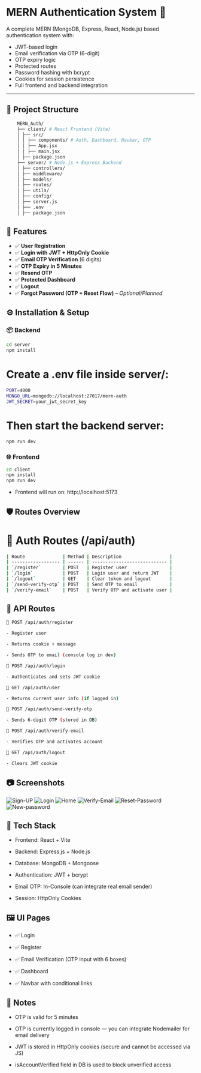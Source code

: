 # MERN Authentication System 🔐


A complete MERN (MongoDB, Express, React, Node.js) based authentication system with:

- JWT-based login
- Email verification via OTP (6-digit)
- OTP expiry logic
- Protected routes
- Password hashing with bcrypt
- Cookies for session persistence
- Full frontend and backend integration

---

## 📁 Project Structure

```bash
    MERN_Auth/
    ├── client/ # React Frontend (Vite)
    │ ├── src/
    │ │ ├── components/ # Auth, Dashboard, Navbar, OTP
    │ │ ├── App.jsx
    │ │ ├── main.jsx
    │ ├── package.json
    ├── server/ # Node.js + Express Backend
    │ ├── controllers/
    │ ├── middleware/
    │ ├── models/
    │ ├── routes/
    │ ├── utils/
    │ ├── config/
    │ ├── server.js
    │ ├── .env
    │ ├── package.json
```

## 🚀 Features

- ✅ **User Registration**
- ✅ **Login with JWT + HttpOnly Cookie**
- ✅ **Email OTP Verification** (6 digits)
- ✅ **OTP Expiry in 5 Minutes**
- ✅ **Resend OTP**
- ✅ **Protected Dashboard**
- ✅ **Logout**
- ✅ **Forgot Password (OTP + Reset Flow)** – _Optional/Planned_


## ⚙️ Installation & Setup

### 📦 Backend

```bash
cd server
npm install
```

# Create a .env file inside server/:

```bash 
PORT=4000
MONGO_URL=mongodb://localhost:27017/mern-auth
JWT_SECRET=your_jwt_secret_key
```

# Then start the backend server:

```bash
npm run dev
```

### 🌐 Frontend

```bash
cd client
npm install
npm run dev
```

- Frontend will run on: http://localhost:5173

## 🛡️ Routes Overview

# 🔐 Auth Routes (/api/auth)

```bash 
| Route              | Method | Description                  |
| ------------------ | ------ | ---------------------------- |
| `/register`        | POST   | Register user                |
| `/login`           | POST   | Login user and return JWT    |
| `/logout`          | GET    | Clear token and logout       |
| `/send-verify-otp` | POST   | Send OTP to email            |
| `/verify-email`    | POST   | Verify OTP and activate user |
```

## 🔑 API Routes

```bash 
📌 POST /api/auth/register

- Register user

- Returns cookie + message

- Sends OTP to email (console log in dev)

📌 POST /api/auth/login

- Authenticates and sets JWT cookie

📌 GET /api/auth/user

- Returns current user info (if logged in)

📌 POST /api/auth/send-verify-otp

- Sends 6-digit OTP (stored in DB)

📌 POST /api/auth/verify-email

- Verifies OTP and activates account

📌 GET /api/auth/logout

- Clears JWT cookie
```

## 📷 Screenshots

![Sign-UP](./client/src/assets/Sign-Up.png)
![Login](./client/src/assets/Login.png)
![Home](./client/src/assets/Home.png)
![Verify-Email](./client/src/assets/Verify-Email.png)
![Reset-Password](./client/src/assets/Reset-password.png)
![New-password](./client/src/assets/New-Password.png)

## 🧪 Tech Stack

- Frontend: React + Vite

- Backend: Express.js + Node.js

- Database: MongoDB + Mongoose

- Authentication: JWT + bcrypt

- Email OTP: In-Console (can integrate real email sender)

- Session: HttpOnly Cookies

## 🖼️ UI Pages

- ✅ Login

- ✅ Register

- ✅ Email Verification (OTP input with 6 boxes)

- ✅ Dashboard

- ✅ Navbar with conditional links

## 📝 Notes

- OTP is valid for 5 minutes

- OTP is currently logged in console — you can integrate Nodemailer for email delivery

- JWT is stored in HttpOnly cookies (secure and cannot be accessed via JS)

- isAccountVerified field in DB is used to block unverified access

